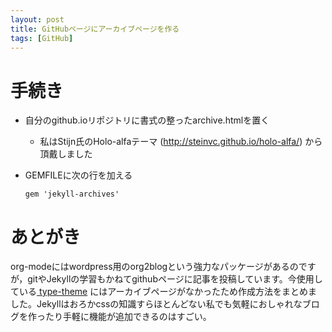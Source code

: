 ```yaml
---
layout: post
title: GitHubページにアーカイブページを作る
tags: [GitHub]
---
```


# 手続き

-   自分のgithub.ioリポジトリに書式の整ったarchive.htmlを置く
    -   私はStijn氏のHolo-alfaテーマ ([<http://steinvc.github.io/holo-alfa/>](http://steinvc.github.io/holo-alfa/)) から頂戴しました
-   GEMFILEに次の行を加える
    
        gem 'jekyll-archives'

# あとがき

org-modeにはwordpress用のorg2blogという強力なパッケージがあるのですが，gitやJekyllの学習もかねてgithubページに記事を投稿しています。今使用している[ type-theme](https://github.com/rohanchandra/type-theme/) にはアーカイブページがなかったため作成方法をまとめました。Jekyllはおろかcssの知識すらほとんどない私でも気軽におしゃれなブログを作ったり手軽に機能が追加できるのはすごい。